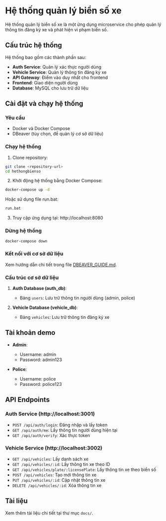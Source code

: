 # Hệ thống quản lý biển số xe

Hệ thống quản lý biển số xe là một ứng dụng microservice cho phép quản lý thông tin đăng ký xe và phát hiện vi phạm biển số.

## Cấu trúc hệ thống

Hệ thống bao gồm các thành phần sau:

- **Auth Service**: Quản lý xác thực người dùng
- **Vehicle Service**: Quản lý thông tin đăng ký xe
- **API Gateway**: Điểm vào duy nhất cho frontend
- **Frontend**: Giao diện người dùng
- **Database**: MySQL cho lưu trữ dữ liệu

## Cài đặt và chạy hệ thống

### Yêu cầu

- Docker và Docker Compose
- DBeaver (tùy chọn, để quản lý cơ sở dữ liệu)

### Chạy hệ thống

1. Clone repository:

```bash
git clone <repository-url>
cd hethongbienso
```

2. Khởi động hệ thống bằng Docker Compose:

```bash
docker-compose up -d
```

Hoặc sử dụng file run.bat:

```bash
run.bat
```

3. Truy cập ứng dụng tại: http://localhost:8080

### Dừng hệ thống

```bash
docker-compose down
```

### Kết nối với cơ sở dữ liệu

Xem hướng dẫn chi tiết trong file [DBEAVER_GUIDE.md](DBEAVER_GUIDE.md).

### Cấu trúc cơ sở dữ liệu

1. **Auth Database (auth_db)**:

   - Bảng `users`: Lưu trữ thông tin người dùng (admin, police)

2. **Vehicle Database (vehicle_db)**:
   - Bảng `vehicles`: Lưu trữ thông tin đăng ký xe

## Tài khoản demo

- **Admin**:

  - Username: admin
  - Password: admin123

- **Police**:
  - Username: police
  - Password: police123

## API Endpoints

### Auth Service (http://localhost:3001)

- `POST /api/auth/login`: Đăng nhập và lấy token
- `GET /api/auth/me`: Lấy thông tin người dùng hiện tại
- `GET /api/auth/verify`: Xác thực token

### Vehicle Service (http://localhost:3002)

- `GET /api/vehicles`: Lấy danh sách xe
- `GET /api/vehicles/:id`: Lấy thông tin xe theo ID
- `GET /api/vehicles/plate/:licensePlate`: Lấy thông tin xe theo biển số
- `POST /api/vehicles`: Tạo mới thông tin xe
- `PUT /api/vehicles/:id`: Cập nhật thông tin xe
- `DELETE /api/vehicles/:id`: Xóa thông tin xe

## Tài liệu

Xem thêm tài liệu chi tiết tại thư mục `docs/`.

